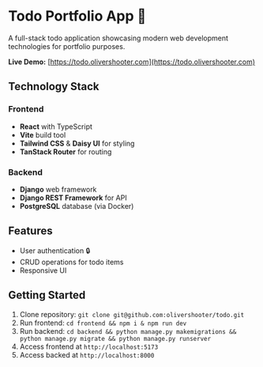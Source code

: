 # Todo Portfolio App 🚀

A full-stack todo application showcasing modern web development technologies for portfolio purposes.

**Live Demo:** [https://todo.olivershooter.com](https://todo.olivershooter.com)

## Technology Stack

### Frontend

- **React** with TypeScript
- **Vite** build tool
- **Tailwind CSS** & **Daisy UI** for styling
- **TanStack Router** for routing

### Backend

- **Django** web framework
- **Django REST Framework** for API
- **PostgreSQL** database (via Docker)

## Features

- User authentication 🔒
- CRUD operations for todo items
- Responsive UI

## Getting Started

1. Clone repository: `git clone git@github.com:olivershooter/todo.git`
2. Run frontend: `cd frontend && npm i & npm run dev`
3. Run backend: `cd backend && python manage.py makemigrations && python manage.py migrate && python manage.py runserver`
4. Access frontend at `http://localhost:5173`
5. Access backed at `http://localhost:8000`
